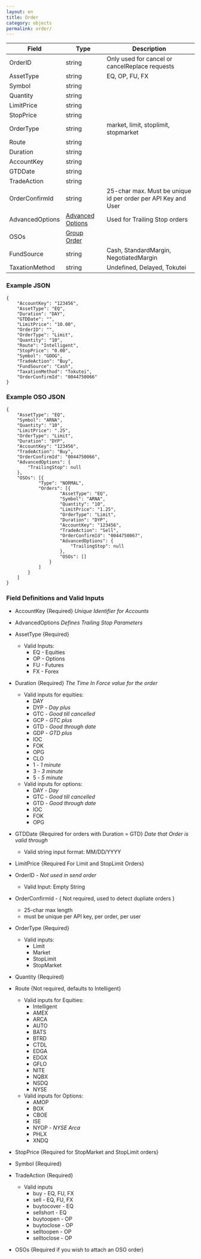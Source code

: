 ```yaml
---
layout: en
title: Order
category: objects
permalink: order/
---
```


| Field | Type | Description |
| ----- | ---- | ----------- |
| OrderID | string | Only used for cancel or cancelReplace requests |
| AssetType | string | EQ, OP, FU, FX |
| Symbol | string | |
| Quantity | string | |
| LimitPrice | string | |
| StopPrice | string | |
| OrderType | string | market, limit, stoplimit, stopmarket |
| Route | string | |
| Duration | string | |
| AccountKey | string | |
| GTDDate | string | |
| TradeAction | string | |
| OrderConfirmId | string | 25-char max. Must be unique id per order per API Key and User |
| AdvancedOptions | [Advanced Options](../advanced-options) | Used for Trailing Stop orders |
| OSOs | [Group Order](../group-order/) | |
| FundSource | string | Cash, StandardMargin, NegotiatedMargin |
| TaxationMethod | string | Undefined, Delayed, Tokutei |

### Example JSON

    {
        "AccountKey": "123456",
        "AssetType": "EQ",
        "Duration": "DAY",
        "GTDDate": "",
        "LimitPrice": "10.00",
        "OrderID": "",
        "OrderType": "Limit",
        "Quantity": "10",
        "Route": "Intelligent",
        "StopPrice": "0.00",
        "Symbol": "GOOG",
        "TradeAction": "Buy",
		"FundSource": "Cash",
		"TaxationMethod": "Tokutei",
        "OrderConfirmId": "0044750066"
    }

### Example OSO JSON

    {
        "AssetType": "EQ",
        "Symbol": "ARNA",
        "Quantity": "10",
        "LimitPrice": ".25",
        "OrderType": "Limit",
        "Duration": "DYP",
        "AccountKey": "123456",
        "TradeAction": "Buy",
        "OrderConfirmId": "0044750066",
        "AdvancedOptions": {
            "TrailingStop": null
        },
        "OSOs": [{
                "Type": "NORMAL",
                "Orders": [{
                        "AssetType": "EQ",
                        "Symbol": "ARNA",
                        "Quantity": "10",
                        "LimitPrice": "1.25",
                        "OrderType": "Limit",
                        "Duration": "DYP",
                        "AccountKey": "123456",
                        "TradeAction": "Sell",
                        "OrderConfirmId": "0044750067",
                        "AdvancedOptions": {
                            "TrailingStop": null
                        },
                        "OSOs": []
                    }
                ]
            }
        ]
    }

### Field Definitions and Valid Inputs

* AccountKey {Required} *Unique Identifier for Accounts*
* AdvancedOptions *Defines Trailing Stop Parameters*
* AssetType {Required}

  * Valid Inputs:
    * EQ - Equities
    * OP - Options
    * FU - Futures
    * FX - Forex
* Duration {Required} *The Time In Force value for the order*

  * Valid inputs for equities:
    * DAY
    * DYP - *Day plus*
    * GTC - *Good till cancelled*
    * GCP - *GTC plus*
    * GTD - *Good through date*
    * GDP - *GTD plus*
    * IOC
    * FOK
    * OPG
    * CLO
    * 1 - *1 minute*
    * 3 - *3 minute*
    * 5 - *5 minute*
  * Valid inputs for options:
    * DAY - *Day*
    * GTC - *Good till cancelled*
    * GTD - *Good through date*
    * IOC
    * FOK
    * OPG
* GTDDate {Required for orders with Duration = GTD} *Date that Order is valid through*

  * Valid string input format: MM/DD/YYYY
* LimitPrice {Required For Limit and StopLimit Orders}
* OrderID - *Not used in send order*

  * Valid Input: Empty String
* OrderConfirmId - { Not required, used to detect dupliate orders }

  * 25-char max length
  * must be unique per API key, per order, per user
* OrderType {Required}

  * Valid inputs:
    * Limit
    * Market
    * StopLimit
    * StopMarket
* Quantity {Required}
* Route {Not required, defaults to Intelligent}

  * Valid inputs for Equities:
    * Intelligent
    * AMEX
    * ARCA
    * AUTO
    * BATS
    * BTRD
    * CTDL
    * EDGA
    * EDGX
    * GFLO
    * NITE
    * NQBX
    * NSDQ
    * NYSE
  * Valid inputs for Options:
    * AMOP
    * BOX
    * CBOE
    * ISE
    * NYOP - *NYSE Arca*
    * PHLX
    * XNDQ
* StopPrice {Required for StopMarket and StopLimit orders}
* Symbol {Required}
* TradeAction {Required}

  * Valid inputs
    * buy - EQ, FU, FX
    * sell - EQ, FU, FX
    * buytocover - EQ
    * sellshort - EQ
    * buytoopen - OP
    * buytoclose - OP
    * selltoopen - OP
    * selltoclose - OP
* OSOs {Required if you wish to attach an OSO order}